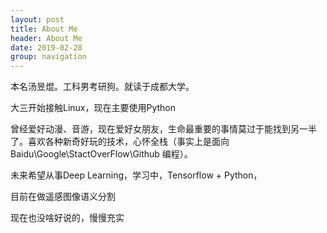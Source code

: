 ```yaml
---
layout: post
title: About Me
header: About Me
date: 2019-02-28
group: navigation
---
```




本名汤昱焜。工科男考研狗。就读于成都大学。

大三开始接触Linux，现在主要使用Python

曾经爱好动漫、音游，现在爱好女朋友，生命最重要的事情莫过于能找到另一半了。喜欢各种新奇好玩的技术，心怀全栈（事实上是面向 Baidu\Google\StactOverFlow\Github 编程）。

未来希望从事Deep Learning，学习中，Tensorflow + Python，

目前在做遥感图像语义分割

现在也没啥好说的，慢慢充实


